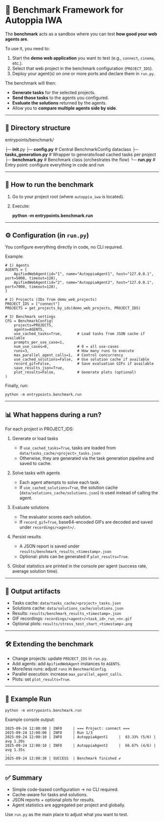 # 🔬 Benchmark Framework for Autoppia IWA

The **benchmark** acts as a sandbox where you can test **how good your web agents are**.

To use it, you need to:
1. Start the **demo web application** you want to test (e.g., `connect`, `cinema`, etc.).
2. Select that web project in the benchmark configuration (`PROJECT_IDS`).
3. Deploy your agent(s) on one or more ports and declare them in `run.py`.

The benchmark will then:
- **Generate tasks** for the selected projects.
- **Send those tasks** to the agents you configured.
- **Evaluate the solutions** returned by the agents.
- Allow you to **compare multiple agents side by side**.

---

## 📂 Directory structure

entrypoints/benchmark/

├─ __init__.py
├─ **config.py**              # Central BenchmarkConfig dataclass
├─ **tasks_generation.py**    # Wrapper to generate/load cached tasks per project
├─ **benchmark.py**           # Benchmark class (orchestrates the flow)
└─ **run.py**                 # Entry point: configure everything in code and run

---

## 🚀 How to run the benchmark

1. Go to your project root (where `autoppia_iwa` is located).
2. Execute:

    **python -m entrypoints.benchmark.run**

---

## ⚙️ Configuration (in `run.py`)

You configure everything directly in code, no CLI required.

Example:

    # 1) Agents
    AGENTS = [
        ApifiedWebAgent(id="1", name="AutoppiaAgent1", host="127.0.0.1", port=5000, timeout=120),
        ApifiedWebAgent(id="2", name="AutoppiaAgent2", host="127.0.0.1", port=7000, timeout=120),
    ]

    # 2) Projects (IDs from demo_web_projects)
    PROJECT_IDS = ["connect"]
    PROJECTS = get_projects_by_ids(demo_web_projects, PROJECT_IDS)

    # 3) Benchmark settings
    CFG = BenchmarkConfig(
        projects=PROJECTS,
        agents=AGENTS,
        use_cached_tasks=True,       # Load tasks from JSON cache if available
        prompts_per_use_case=1,
        num_use_cases=0,             # 0 = all use-cases
        runs=3,                      # How many runs to execute
        max_parallel_agent_calls=1,  # Control concurrency
        use_cached_solutions=False,  # Use solution cache if available
        record_gif=False,            # Save evaluation GIFs if available
        save_results_json=True,
        plot_results=False,          # Generate plots (optional)
    )

Finally, run:

    python -m entrypoints.benchmark.run

---

## 📊 What happens during a run?

For each project in PROJECT_IDS:

1. Generate or load tasks
   - If `use_cached_tasks=True`, tasks are loaded from
     `data/tasks_cache/<project>_tasks.json`
   - Otherwise, they are generated via the task generation pipeline and saved to cache.

2. Solve tasks with agents
   - Each agent attempts to solve each task.
   - If `use_cached_solutions=True`, the solution cache (`data/solutions_cache/solutions.json`) is used instead of calling the agent.

3. Evaluate solutions
   - The evaluator scores each solution.
   - If `record_gif=True`, base64-encoded GIFs are decoded and saved under `recordings/<agent>/`.

4. Persist results
   - A JSON report is saved under `results/benchmark_results_<timestamp>.json`
   - Optional: plots can be generated if `plot_results=True`.

5. Global statistics are printed in the console per agent (success rate, average solution time).

---

## 📁 Output artifacts

- Tasks cache: `data/tasks_cache/<project>_tasks.json`
- Solutions cache: `data/solutions_cache/solutions.json`
- Results: `results/benchmark_results_<timestamp>.json`
- GIF recordings: `recordings/<agent>/<task_id>_run_<n>.gif`
- Optional plots: `results/stress_test_chart_<timestamp>.png`

---

## 🛠️ Extending the benchmark

- Change projects: update `PROJECT_IDS` in `run.py`.
- Add agents: add `ApifiedWebAgent` instances to `AGENTS`.
- More/less runs: adjust `runs` in `BenchmarkConfig`.
- Parallel execution: increase `max_parallel_agent_calls`.
- Plots: set `plot_results=True`.

---

## 🧪 Example Run

    python -m entrypoints.benchmark.run

Example console output:

    2025-09-24 12:00:00 | INFO     | === Project: connect ===
    2025-09-24 12:00:00 | INFO     | Run 1/3
    2025-09-24 12:00:10 | INFO     | AutoppiaAgent1     |  83.33% (5/6) | avg 1.20s
    2025-09-24 12:00:10 | INFO     | AutoppiaAgent2     |  66.67% (4/6) | avg 1.35s
    ...
    2025-09-24 12:00:30 | SUCCESS  | Benchmark finished ✔

---

## ✅ Summary

- Simple code-based configuration → no CLI required.
- Cache-aware for tasks and solutions.
- JSON reports + optional plots for results.
- Agent statistics are aggregated per project and globally.

Use `run.py` as the main place to adjust what you want to test.
